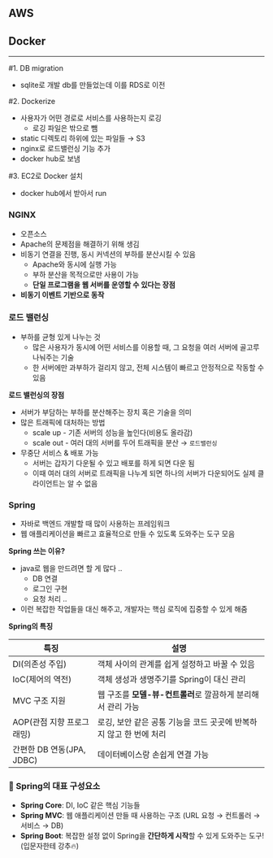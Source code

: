 ## AWS
## Docker


***

#1. DB migration

- sqlite로 개발 db를 만들었는데 이를 RDS로 이전

#2. Dockerize

- 사용자가 어떤 경로로 서비스를 사용하는지 로깅
    - 로깅 파일은 밖으로 뺌
- static 디렉토리 하위에 있는 파일들 → S3
- nginx로 로드밸런싱 기능 추가
- docker hub로 보냄

#3. EC2로 Docker 설치

- docker hub에서 받아서 run

### NGINX

- 오픈소스
- Apache의 문제점을 해결하기 위해 생김
- 비동기 연결을 진행, 동시 커넥션의 부하를 분산시킬 수 있음
    - Apache와 동시에 실행 가능
    - 부하 분산을 목적으로만 사용이 가능
    - **단일 프로그램을 웹 서버를 운영할 수 있다는 장점**
- **비동기 이벤트 기반으로 동작**

### 로드 밸런싱

- 부하를 균형 있게 나누는 것
    - 많은 사용자가 동시에 어떤 서비스를 이용할 때, 그 요청을 여러 서버에 골고루 나눠주는 기술
    - 한 서버에만 과부하가 걸리지 않고, 전체 시스템이 빠르고 안정적으로 작동할 수 있음

**로드 밸런싱의 장점**

- 서버가 부담하는 부하를 분산해주는 장치 혹은 기술을 의미
- 많은 트래픽에 대처하는 방법
    - scale up - 기존 서버의 성능을 높인다(비용도 올라감)
    - scale out - 여러 대의 서버를 두어 트래픽을 분산 → `로드밸런싱`
- 무중단 서비스 & 배포 가능
    - 서버는 갑자기 다운될 수 있고 배포를 하게 되면 다운 됨
    - 이때 여러 대의 서버로 트래픽을 나누게 되면 하나의 서버가 다운되어도 실제 클라이언트는 알 수 없음

### Spring

- 자바로 백엔드 개발할 때 많이 사용하는 프레임워크
- 웹 애플리케이션을 빠르고 효율적으로 만들 수 있도록 도와주는 도구 모음

**Spring 쓰는 이유?**

- java로 웹을 만드려면 할 게 많다 ..
    - DB 연결
    - 로그인 구현
    - 요청 처리 ..
- 이런 복잡한 작업들을 대신 해주고, 개발자는 핵심 로직에 집중할 수 있게 해줌

**Spring의 특징**

| 특징 | 설명 |
| --- | --- |
| DI(의존성 주입) | 객체 사이의 관계를 쉽게 설정하고 바꿀 수 있음 |
| IoC(제어의 역전) | 객체 생성과 생명주기를 Spring이 대신 관리 |
| MVC 구조 지원 | 웹 구조를 **모델-뷰-컨트롤러**로 깔끔하게 분리해서 관리 가능 |
| AOP(관점 지향 프로그래밍) | 로깅, 보안 같은 공통 기능을 코드 곳곳에 반복하지 않고 한 번에 처리 |
| 간편한 DB 연동(JPA, JDBC) | 데이터베이스랑 손쉽게 연결 가능 |

### 🌱 Spring의 대표 구성요소

- **Spring Core**: DI, IoC 같은 핵심 기능들
- **Spring MVC**: 웹 애플리케이션 만들 때 사용하는 구조 (URL 요청 → 컨트롤러 → 서비스 → DB)
- **Spring Boot**: 복잡한 설정 없이 Spring을 **간단하게 시작**할 수 있게 도와주는 도구! (입문자한테 강추🔥)
